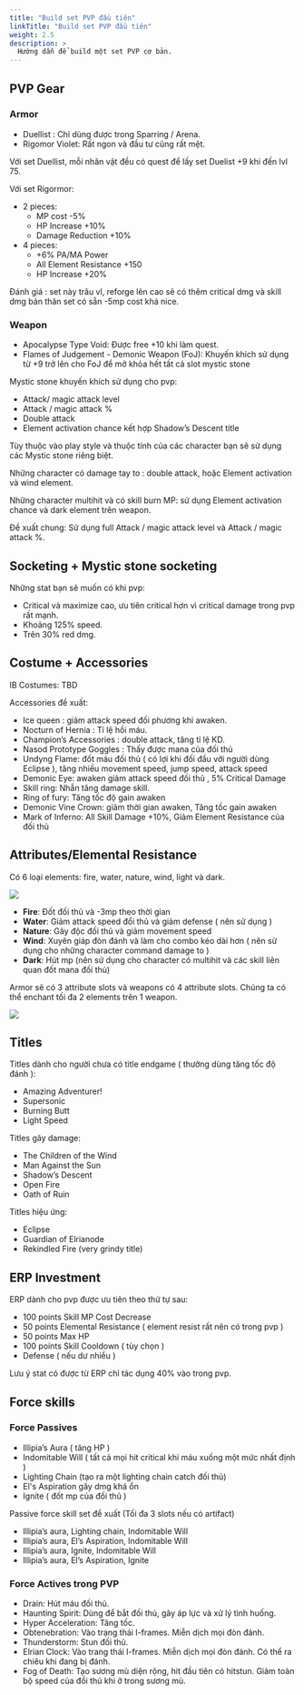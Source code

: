 ```yaml
---
title: "Build set PVP đầu tiên"
linkTitle: "Build set PVP đầu tiên"
weight: 2.5
description: >
  Hướng dẫn để build một set PVP cơ bản.
---
```


## PVP Gear

### Armor
- Duellist : Chỉ dùng được trong Sparring / Arena.
- Rigomor Violet: Rất ngon và đầu tư cũng rất mệt.

Với set Duellist, mỗi nhân vật đều có quest để lấy set Duelist +9 khi đến lvl 75.

Với set Rigormor:
- 2 pieces: 
    - MP cost -5%
    - HP Increase +10%
    - Damage Reduction +10%
- 4 pieces:
    - +6% PA/MA Power
    - All Element Resistance +150
    - HP Increase +20%

Đánh giá : set này trâu vl, reforge lên cao sẽ có thêm critical dmg và skill dmg bản thân set có sẵn -5mp cost khá nice.

### Weapon

- Apocalypse Type Void: Được free +10 khi làm quest.
- Flames of Judgement - Demonic Weapon (FoJ): Khuyến khích sử dụng từ +9 trở lên cho FoJ để mở khỏa hết tất cả slot mystic stone

Mystic stone khuyến khích sử dụng cho pvp:

- Attack/ magic attack level 
- Attack / magic attack %
- Double attack
- Element activation chance kết hợp Shadow’s Descent title

Tùy thuộc vào play style và thuộc tính của các character bạn sẽ sử dụng các Mystic stone riêng biệt.

Những character có damage tay to : double attack, hoặc Element activation và wind element.

Những character multihit và có skill burn MP: sử dụng Element activation chance và dark element trên weapon.

Đề xuất chung: Sử dụng full Attack / magic attack level và Attack / magic attack %.

## Socketing + Mystic stone socketing
Những stat bạn sẽ muốn có khi pvp:
- Critical và maximize cao, ưu tiên critical hơn vì critical damage trong pvp rất mạnh.
- Khoảng 125% speed.
- Trên 30% red dmg.

## Costume + Accessories

IB Costumes: TBD

Accessories đề xuất:
- Ice queen : giảm attack speed đối phương khi awaken.
- Nocturn of Hernia : Tỉ lệ hồi máu.
- Champion’s Accessories : double attack, tăng tỉ lệ KD.
- Nasod Prototype Goggles : Thấy được mana của đối thủ
- Undyng Flame: đốt máu đối thủ ( có lợi khi đối đầu với người dùng Eclipse ), tăng nhiều movement speed, jump speed, attack speed
- Demonic Eye: awaken giảm attack speed đối thủ , 5% Critical Damage
- Skill ring: Nhẫn tăng damage skill.
- Ring of fury: Tăng tốc độ gain awaken
- Demonic Vine Crown: giảm thời gian awaken, Tăng tốc gain awaken
- Mark of Inferno: All Skill Damage +10%, Giảm Element Resistance của đối thủ

## Attributes/Elemental Resistance 
Có 6 loại elements: fire, water, nature, wind, light và dark.

![](/elswordpvpwiki/pvp_gears/elshards.PNG)

- **Fire**: Đốt đối thủ và -3mp theo thời gian
- **Water**: Giảm attack speed đổi thủ và giảm defense ( nên sử dụng )
- **Nature**: Gây độc đối thủ và giảm movement speed
- **Wind**: Xuyên giáp đòn đánh và làm cho combo kéo dài hơn ( nên sử dụng cho những character command damage to )
- **Dark**: Hút mp (nên sử dụng cho character có multihit và các skill liên quan đốt mana đối thủ)

Armor sẽ có 3 attribute slots và weapons có 4 attribute slots. Chúng ta có thể enchant tối đa 2 elements trên 1 weapon.

![](/elswordpvpwiki/pvp_gears/armorenchant.PNG)

## Titles

Titles dành cho người chưa có title endgame ( thường dùng tăng tốc độ đánh ):
- Amazing Adventurer!
- Supersonic
- Burning Butt
- Light Speed

Titles gây damage: 
- The Children of the Wind
- Man Against the Sun
- Shadow’s Descent
- Open Fire
- Oath of Ruin

Titles hiệu ứng:
- Eclipse 
- Guardian of Elrianode
- Rekindled Fire (very grindy title) 

## ERP Investment

ERP dành cho pvp được ưu tiên theo thứ tự sau:
- 100 points Skill MP Cost Decrease
- 50 points Elemental Resistance ( element resist rất nên có trong pvp )
- 50 points Max HP
- 100 points Skill Cooldown ( tùy chọn )
- Defense ( nếu dư nhiều )

Lưu ý stat có được từ ERP chỉ tác dụng 40% vào trong pvp.

## Force skills

### Force Passives

- Illipia’s Aura ( tăng HP )
- Indomitable Will ( tất cả mọi hit critical khi máu xuống một mức nhất định )
- Lighting Chain (tạo ra một lighting chain catch đối thủ)
- El's Aspiration gây dmg khá ổn
- Ignite ( đốt mp của đối thủ )

Passive force skill set đề xuất (Tối đa 3 slots nếu có artifact)
- Illipia’s aura, Lighting chain, Indomitable Will
- Illipia’s aura, El’s Aspiration, Indomitable Will
- Illipia’s aura, Ignite, Indomitable Will
- Illipia’s aura, El’s Aspiration, Ignite

### Force Actives trong PVP
- Drain: Hút máu đối thủ.
- Haunting Spirit: Dùng để bắt đối thủ, gây áp lực và xử lý tình huống.
- Hyper Acceleration: Tăng tốc.
- Obtenebration: Vào trạng thái I-frames. Miễn dịch mọi đòn đánh.
- Thunderstorm: Stun đối thủ.
- Elrian Clock: Vào trang thái I-frames. Miễn dịch mọi đòn đánh. Có thể ra chiêu khi đang bị đánh.
- Fog of Death: Tạo sương mù diện rộng, hit đầu tiên có hitstun. Giảm toàn bộ speed của đổi thủ khi ở trong sương mù.
